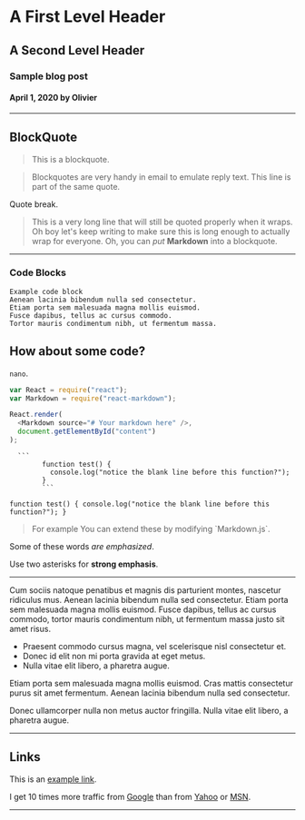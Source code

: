 # A First Level Header

## A Second Level Header

### Sample blog post

#### April 1, 2020 by Olivier

---

## BlockQuote

> This is a blockquote.

> Blockquotes are very handy in email to emulate reply text.
> This line is part of the same quote.

Quote break.

> This is a very long line that will still be quoted properly when it wraps. Oh boy let's keep writing to make sure this is long enough to actually wrap for everyone. Oh, you can _put_ **Markdown** into a blockquote.

---

### Code Blocks

    Example code block
    Aenean lacinia bibendum nulla sed consectetur.
    Etiam porta sem malesuada magna mollis euismod.
    Fusce dapibus, tellus ac cursus commodo.
    Tortor mauris condimentum nibh, ut fermentum massa.

## How about some code?

`nano`.

```js
var React = require("react");
var Markdown = require("react-markdown");

React.render(
  <Markdown source="# Your markdown here" />,
  document.getElementById("content")
);
```

<pre><code>  ```
        function test() {
          console.log("notice the blank line before this function?");
        }
        ```
</code></pre>

`function test() { console.log("notice the blank line before this function?"); }`

<blockquote>
        <p>For example You can extend these by modifying `Markdown.js`.
</p>
</blockquote>

Some of these words _are emphasized_.

Use two asterisks for **strong emphasis**.

---

Cum sociis natoque penatibus et magnis dis parturient montes, nascetur ridiculus mus.
Aenean lacinia bibendum nulla sed consectetur. Etiam porta sem malesuada magna mollis euismod.
Fusce dapibus, tellus ac cursus commodo, tortor mauris condimentum nibh,
ut fermentum massa justo sit amet risus.

- Praesent commodo cursus magna, vel scelerisque nisl consectetur et.
- Donec id elit non mi porta gravida at eget metus.
- Nulla vitae elit libero, a pharetra augue.

Etiam porta sem malesuada magna mollis euismod. Cras mattis consectetur purus sit amet fermentum.
Aenean lacinia bibendum nulla sed consectetur.

Donec ullamcorper nulla non metus auctor fringilla. Nulla vitae elit libero, a pharetra augue.

---

## Links

This is an [example link](http://example.com/).

I get 10 times more traffic from [Google][1] than from
[Yahoo][2] or [MSN][3].

[1]: http://google.com/ "Google"
[2]: http://search.yahoo.com/ "Yahoo Search"
[3]: http://search.msn.com/ "MSN Search"

---
